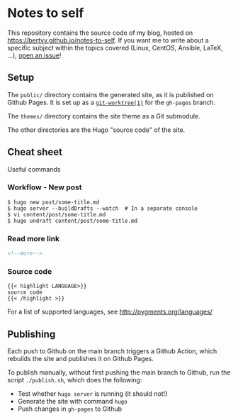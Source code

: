 # Notes to self

This repository contains the source code of my blog, hosted on <https://bertvv.github.io/notes-to-self>. If you want me to write about a specific subject within the topics covered (Linux, CentOS, Ansible, LaTeX, ...), [open an issue](https://github.com/bertvv/notes-to-self/issues)!

## Setup

The `public/` directory contains the generated site, as it is published on Github Pages. It is set up as a [`git-worktree(1)`](https://git-scm.com/docs/git-worktree) for the `gh-pages` branch.

The `themes/` directory contains the site theme as a Git submodule.

The other directories are the Hugo "source code" of the site.

## Cheat sheet

Useful commands

### Workflow - New post

```console
$ hugo new post/some-title.md
$ hugo server --buildDrafts --watch  # In a separate console
$ vi content/post/some-title.md
$ hugo undraft content/post/some-title.md
```

### Read more link

```html
<!--more-->
```

### Source code

```
{{< highlight LANGUAGE>}}
source code
{{< /highlight >}}
```

For a list of supported languages, see <http://pygments.org/languages/>

## Publishing

Each push to Github on the main branch triggers a Github Action, which rebuilds the site and publishes it on Github Pages.

To publish manually, without first pushing the main branch to Github, run the script `./publish.sh`, which does the following:

- Test whether `hugo server` is running (it should not!)
- Generate the site with command `hugo`
- Push changes in `gh-pages` to Github
